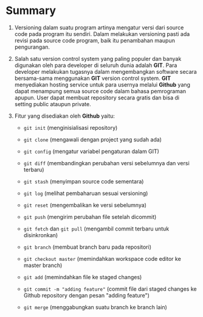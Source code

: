 # Summary

1. Versioning dalam suatu program artinya mengatur versi dari source code pada program itu sendiri. Dalam melakukan versioning pasti ada revisi pada source code program, baik itu penambahan maupun pengurangan.

2. Salah satu version control system yang paling populer dan banyak digunakan oleh para developer di seluruh dunia adalah **GIT**. Para developer melakukan tugasnya dalam mengembangkan software secara bersama-sama menggunakan **GIT** version control system. **GIT** menyediakan hosting service untuk para usernya melalui **Github** yang dapat menampung semua source code dalam bahasa pemrograman apupun. User dapat membuat repository secara gratis dan bisa di setting public ataupun private.

3. Fitur yang disediakan oleh **Github** yaitu:

    - `git init` (menginisialisasi repository)

    - `git clone` (mengawali dengan project yang sudah ada)

    - `git config` (mengatur variabel pengaturan dalam GIT)

    - `git diff` (membandingkan perubahan versi sebelumnya dan versi terbaru)
    
    - `git stash` (menyimpan source code sementara)

    - `git log` (melihat pembaharuan sesuai versioning)

    - `git reset` (mengembalikan ke versi sebelumnya)

    - `git push` (mengirim perubahan file setelah dicommit) 
    
    - `git fetch` dan `git pull` (mengambil commit terbaru untuk disinkronkan)
    
    - `git branch` (membuat branch baru pada repositori)
    
    - `git checkout master` (memindahkan workspace code editor ke master branch)
    
    - `git add` (memindahkan file ke staged changes)
    
    - `git commit -m "adding feature"` (commit file dari staged changes ke Github repository dengan pesan "adding feature")
    
    - `git merge` (menggabungkan suatu branch ke branch lain)
